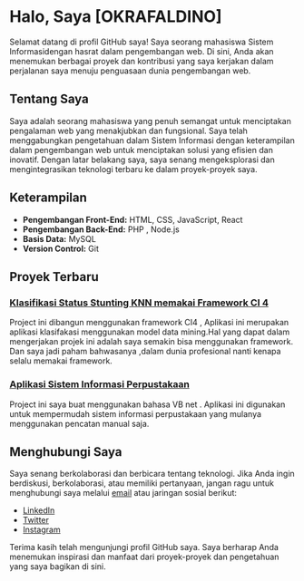 # Halo, Saya [OKRAFALDINO]

Selamat datang di profil GitHub saya! Saya seorang mahasiswa Sistem Informasidengan hasrat dalam pengembangan web. Di sini, Anda akan menemukan berbagai proyek dan kontribusi yang saya kerjakan dalam perjalanan saya menuju penguasaan dunia pengembangan web.

## Tentang Saya

Saya adalah seorang mahasiswa yang penuh semangat untuk menciptakan pengalaman web yang menakjubkan dan fungsional. Saya telah menggabungkan pengetahuan dalam Sistem Informasi dengan keterampilan dalam pengembangan web untuk menciptakan solusi yang efisien dan inovatif. Dengan latar belakang saya, saya senang mengeksplorasi dan mengintegrasikan teknologi terbaru ke dalam proyek-proyek saya.

## Keterampilan

- **Pengembangan Front-End:** HTML, CSS, JavaScript, React
- **Pengembangan Back-End:** PHP , Node.js
- **Basis Data:** MySQL
- **Version Control:** Git

## Proyek Terbaru

### [Klasifikasi Status Stunting KNN memakai Framework CI 4](https://github.com/okrafaldino/klasifikasi-gizi-stunting-knn)

Project ini dibangun menggunakan framework CI4 , Aplikasi ini merupakan aplikasi klasifakasi menggunakan model data mining.Hal yang dapat dalam mengerjakan projek ini adalah saya semakin bisa menggunakan framework. Dan saya jadi paham bahwasanya ,dalam dunia profesional nanti kenapa selalu memakai framework.

### [Aplikasi Sistem Informasi Perpustakaan](https://github.com/okrafaldino/vbnet-perpustakaan-library-vs2010)

Project ini saya buat menggunakan bahasa VB net . Aplikasi ini digunakan untuk mempermudah sistem informasi perpustakaan yang mulanya menggunakan pencatan manual saja.


## Menghubungi Saya

Saya senang berkolaborasi dan berbicara tentang teknologi. Jika Anda ingin berdiskusi, berkolaborasi, atau memiliki pertanyaan, jangan ragu untuk menghubungi saya melalui [email](okrafaldino@gmail.com) atau jaringan sosial berikut:

- [LinkedIn](https://www.linkedin.com/in/okrafaldino)
- [Twitter](https://twitter.com/okrafaldino)
- [Instagram](https://www.instagram.com/okra.no__)

Terima kasih telah mengunjungi profil GitHub saya. Saya berharap Anda menemukan inspirasi dan manfaat dari proyek-proyek dan pengetahuan yang saya bagikan di sini.
